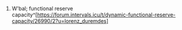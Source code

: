 1. W'bal; functional reserve capacity^[https://forum.intervals.icu/t/dynamic-functional-reserve-capacity/26990/2?u=lorenz_duremdes]